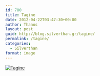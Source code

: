 ```yaml
---
id: 780
title: Tagine
date: 2012-04-22T03:47:30+00:00
author: Thanos
layout: post
guid: http://blog.silverthan.gr/tagine/
permalink: /tagine/
categories:
  - Silverthan
format: image
---
```

<!-- This post is created by Instagrate to WordPress, a WordPress Plugin by polevaultweb.com - http://www.polevaultweb.com/plugins/instagrate-to-wordpress/ -->

[![Tagine](http://distilleryimage7.instagram.com/7dd03e148c0411e181bd12313817987b_7.jpg)](http://distilleryimage7.instagram.com/7dd03e148c0411e181bd12313817987b_7.jpg "Tagine")